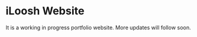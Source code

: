 iLoosh Website
===========

It is a working in progress portfolio website. More updates will follow soon.
